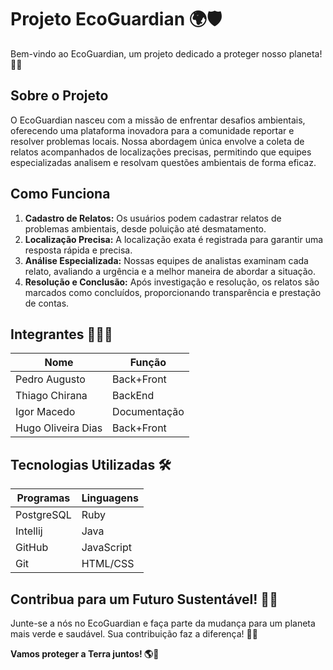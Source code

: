 # Projeto EcoGuardian 🌍🛡️

Bem-vindo ao EcoGuardian, um projeto dedicado a proteger nosso planeta! 🌿💙

## Sobre o Projeto
O EcoGuardian nasceu com a missão de enfrentar desafios ambientais, oferecendo uma plataforma inovadora para a comunidade reportar e resolver problemas locais. Nossa abordagem única envolve a coleta de relatos acompanhados de localizações precisas, permitindo que equipes especializadas analisem e resolvam questões ambientais de forma eficaz.

## Como Funciona
1. **Cadastro de Relatos:** Os usuários podem cadastrar relatos de problemas ambientais, desde poluição até desmatamento.
2. **Localização Precisa:** A localização exata é registrada para garantir uma resposta rápida e precisa.
3. **Análise Especializada:** Nossas equipes de analistas examinam cada relato, avaliando a urgência e a melhor maneira de abordar a situação.
4. **Resolução e Conclusão:** Após investigação e resolução, os relatos são marcados como concluídos, proporcionando transparência e prestação de contas.

## Integrantes 🧑‍💻🌟
| Nome           | Função              |
| -------------- | ------------------- |
| Pedro Augusto  | Back+Front  |
| Thiago Chirana | BackEnd  |
| Igor Macedo  |  Documentação   |
| Hugo Oliveira Dias  | Back+Front |

## Tecnologias Utilizadas 🛠️
| Programas                  | Linguagens           |
| -------------------------- | -------------------- |
| PostgreSQL                | Ruby                 |
| Intellij                  | Java                 |
| GitHub                    | JavaScript           |
| Git                       | HTML/CSS             |

## Contribua para um Futuro Sustentável! 🌱🌐
Junte-se a nós no EcoGuardian e faça parte da mudança para um planeta mais verde e saudável. Sua contribuição faz a diferença! 🌟✨

**Vamos proteger a Terra juntos! 🌎🌿**
